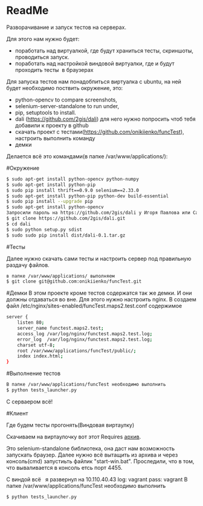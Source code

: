 ReadMe
========

Разворачивание и запуск тестов на серверах.

Для этого нам нужно будет:
- поработать над виртуалкой, где будут храниться тесты, скриншоты, проводиться запуск.
- поработать над настройкой виндовой виртуалки, где и будут проходить тесты  в браузерах

Для запуска тестов нам понадобпиться виртуалка с ubuntu, на ней будет необходимо поствить окружение, это:
- python-opencv to compare screenshots,
- selenium-server-standalone to run under,
- pip, setuptools to install.
- dali (https://github.com/2gis/dali) для него нужно попросить чтоб тебя добавили к проекту в github
- скачать проект с тестами(https://github.com/onikiienko/funcTest), настроить выполнить команду
- демки

Делается всё это командами(в папке /var/www/applications/):

#Окружение

```bash
$ sudo apt-get install python-opencv python-numpy
$ sudo apt-get install python-pip
$ sudo pip install thrift==0.9.0 selenium==2.33.0
$ sudo apt-get install python-pip python-dev build-essential
$ sudo pip install --upgrade pip
$ sudo apt-get install python-opencv
Запросили пароль на https://github.com/2gis/dali у Игоря Павлова или Саши Баяндина
$ git clone https://github.com/2gis/dali.git
$ cd dali
$ sudo python setup.py sdist
$ sudo sudo pip install dist/dali-0.1.tar.gz
```
#Тесты

Далее нужно скачать сами тесты и настроить сервер под правильную раздачу файлов.

```bash
в папке /var/www/applications/ выполняем
$ git clone git@github.com:onikiienko/funcTest.git
```
#Демки
В этом проекте кроме тестов содержатся так же демки. И они должны отдаваться во вне. Для этого нужно настроить nginx.
В создаем файл /etc/nginx/sites-enabled/funcTest.maps2.test.conf содержимое

```bash 
server {
    listen 80;
    server_name functest.maps2.test;
    access_log /var/log/nginx/functest.maps2.test.log;
    error_log  /var/log/nginx/functest.maps2.test.log;
    charset utf-8;
    root /var/www/applications/funcTest/public/;
    index index.html;
}
```

#Выполнение тестов

```bash 
В папке /var/www/applications/funcTest необходимо выполнить 
$ python tests_launcher.py
```

С серваером всё!

#Клиент

Где будем тесты прогонять(Виндовая виртаулку)

Скачиваем на виртаулочку вот этот 
Requires [архив](https://github.com/bayandin/selenium-launchers/archive/master.zip).

Это selenium-standalone библиотека, она даст нам возможность запускать браузер. Далее нужно всё вытащить из архива и через консоль(cmd) запустиьть файлик "start-win.bat". Проследили, что в том, что вываливается в консоль етсь порт 4455.

С виндой всё
 
я развернул на 10.110.40.43
log: vagrant
pass: vagrant
В папке /var/www/applications/funcTest необходимо выполнить 
```bash 
$ python tests_launcher.py
```
